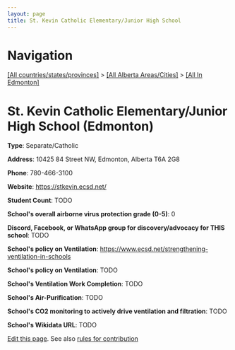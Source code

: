 ```yaml
---
layout: page
title: St. Kevin Catholic Elementary/Junior High School
---
```

# Navigation

[[All countries/states/provinces]](../../..) > [[All Alberta Areas/Cities]](../..) > [[All In Edmonton]](..)

# St. Kevin Catholic Elementary/Junior High School (Edmonton)

**Type**: Separate/Catholic

**Address**: 10425 84 Street NW, Edmonton, Alberta T6A 2G8

**Phone**: 780-466-3100

**Website**: <https://stkevin.ecsd.net/>

**Student Count**: TODO

**School's overall airborne virus protection grade (0-5)**: 0

**Discord, Facebook, or WhatsApp group for discovery/advocacy for THIS school**: TODO

**School's policy on Ventilation**: <https://www.ecsd.net/strengthening-ventilation-in-schools>

**School's policy on Ventilation**: TODO

**School's Ventilation Work Completion**: TODO

**School's Air-Purification**: TODO

**School's CO2 monitoring to actively drive ventilation and filtration**: TODO

**School's Wikidata URL**: TODO


[Edit this page](https://github.com/ventilate-schools/AB/edit/main/./Edmonton/St._Kevin_Catholic_Elementary_Junior_High_School.md). See also [rules for contribution](../../../contribution-rules/)